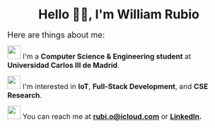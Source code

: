 <h1 align="center">Hello 🙋‍♀️, I'm William Rubio</h1>

<font size="4">Here are things about me:</font>

<font size="3">   <img src="https://media.giphy.com/media/3ov9jEu0Z446BlOyIM/giphy.gif?cid=ecf05e47tctt4dzlffx487h48xloga10zdfmd4sr8pkd6fct&ep=v1_stickers_search&rid=giphy.gif&ct=s" width="30" height="30"> I'm a **Computer Science & Engineering student** at **Universidad Carlos III de Madrid**.</font>

<font size="3">   <img src="https://media.giphy.com/media/kOe46rvaOLg8smLgs5/giphy.gif?cid=ecf05e47dj4xvb16ptlhcqakw9of9g3300tbdkgfzx61e4of&ep=v1_stickers_search&rid=giphy.gif&ct=s" width="30" height="30"> I'm interested in **IoT**, **Full-Stack Development**, and **CSE Research**.</font>

<font size="3">   <img src="https://media.giphy.com/media/wt0cqyJDZDetIDd3ZM/giphy.gif?cid=ecf05e47lc0lusvnwmncoy9jo5pzc0e46df2gf5m8kol3xwn&ep=v1_stickers_search&rid=giphy.gif&ct=s" width="30" height="30"> You can reach me at **rubi.o@icloud.com** or **[LinkedIn](https://www.linkedin.com/in/william-rubio/).**</font>






